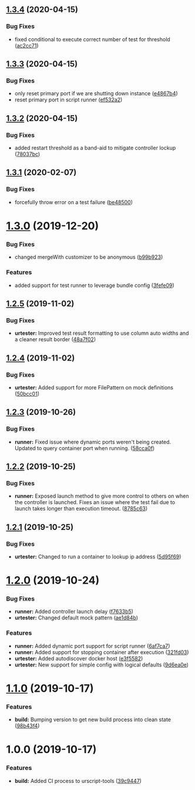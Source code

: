 ## [1.3.4](https://github.com/Hirebotics/urscript-tools/compare/v1.3.3...v1.3.4) (2020-04-15)


### Bug Fixes

* fixed conditional to execute correct number of test for threshold ([ac2cc71](https://github.com/Hirebotics/urscript-tools/commit/ac2cc71))

## [1.3.3](https://github.com/Hirebotics/urscript-tools/compare/v1.3.2...v1.3.3) (2020-04-15)


### Bug Fixes

* only reset primary port if we are shutting down instance ([e4867b4](https://github.com/Hirebotics/urscript-tools/commit/e4867b4))
* reset primary port in script runner ([ef532a2](https://github.com/Hirebotics/urscript-tools/commit/ef532a2))

## [1.3.2](https://github.com/Hirebotics/urscript-tools/compare/v1.3.1...v1.3.2) (2020-04-15)


### Bug Fixes

* added restart threshold as a band-aid to mitigate controller lockup ([78037bc](https://github.com/Hirebotics/urscript-tools/commit/78037bc))

## [1.3.1](https://github.com/Hirebotics/urscript-tools/compare/v1.3.0...v1.3.1) (2020-02-07)


### Bug Fixes

* forcefully throw error on a test failure ([be48500](https://github.com/Hirebotics/urscript-tools/commit/be48500))

# [1.3.0](https://github.com/Hirebotics/urscript-tools/compare/v1.2.5...v1.3.0) (2019-12-20)


### Bug Fixes

* changed mergeWith customizer to be anonymous ([b99b923](https://github.com/Hirebotics/urscript-tools/commit/b99b923))


### Features

* added support for test runner to leverage bundle config ([3fefe09](https://github.com/Hirebotics/urscript-tools/commit/3fefe09))

## [1.2.5](https://github.com/Hirebotics/urscript-tools/compare/v1.2.4...v1.2.5) (2019-11-02)


### Bug Fixes

* **urtester:** Improved test result formatting to use column auto widths and a cleaner result border ([48a7f02](https://github.com/Hirebotics/urscript-tools/commit/48a7f02))

## [1.2.4](https://github.com/Hirebotics/urscript-tools/compare/v1.2.3...v1.2.4) (2019-11-02)


### Bug Fixes

* **urtester:** Added support for more FilePattern on mock definitions ([50bcc01](https://github.com/Hirebotics/urscript-tools/commit/50bcc01))

## [1.2.3](https://github.com/Hirebotics/urscript-tools/compare/v1.2.2...v1.2.3) (2019-10-26)


### Bug Fixes

* **runner:** Fixed issue where dynamic ports weren't being created. Updated to query container port when running. ([58cca0f](https://github.com/Hirebotics/urscript-tools/commit/58cca0f))

## [1.2.2](https://github.com/Hirebotics/urscript-tools/compare/v1.2.1...v1.2.2) (2019-10-25)


### Bug Fixes

* **runner:** Exposed launch method to give more control to others on when the controller is launched. Fixes an issue where the test fail due to launch takes longer than execution timeout. ([8785c63](https://github.com/Hirebotics/urscript-tools/commit/8785c63))

## [1.2.1](https://github.com/Hirebotics/urscript-tools/compare/v1.2.0...v1.2.1) (2019-10-25)


### Bug Fixes

* **urtester:** Changed to run a container to lookup ip address ([5d95f69](https://github.com/Hirebotics/urscript-tools/commit/5d95f69))

# [1.2.0](https://github.com/Hirebotics/urscript-tools/compare/v1.1.0...v1.2.0) (2019-10-24)


### Bug Fixes

* **runner:** Added controller launch delay ([f7633b5](https://github.com/Hirebotics/urscript-tools/commit/f7633b5))
* **urtester:** Changed default mock pattern ([ae1d84b](https://github.com/Hirebotics/urscript-tools/commit/ae1d84b))


### Features

* **runner:** Added dynamic port support for script runner ([6af7ca7](https://github.com/Hirebotics/urscript-tools/commit/6af7ca7))
* **runner:** Added support for stopping container after execution ([321fd03](https://github.com/Hirebotics/urscript-tools/commit/321fd03))
* **urtester:** Added autodiscover docker host ([e3f5582](https://github.com/Hirebotics/urscript-tools/commit/e3f5582))
* **urtester:** New support for simple config with logical defaults ([9d6ea0e](https://github.com/Hirebotics/urscript-tools/commit/9d6ea0e))

# [1.1.0](https://github.com/Hirebotics/urscript-tools/compare/v1.0.0...v1.1.0) (2019-10-17)


### Features

* **build:** Bumping version to get new build process into clean state ([98b43f4](https://github.com/Hirebotics/urscript-tools/commit/98b43f4))

# 1.0.0 (2019-10-17)


### Features

* **build:** Added CI process to urscript-tools ([39c9447](https://github.com/Hirebotics/urscript-tools/commit/39c9447))
